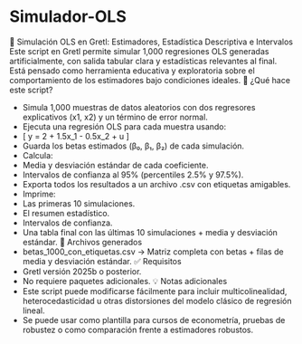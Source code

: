 # Simulador-OLS
📘 Simulación OLS en Gretl: Estimadores, Estadística Descriptiva e Intervalos
Este script en Gretl permite simular 1,000 regresiones OLS generadas artificialmente, con salida tabular clara y estadísticas relevantes al final. Está pensado como herramienta educativa y exploratoria sobre el comportamiento de los estimadores bajo condiciones ideales.
🔧 ¿Qué hace este script?
- Simula 1,000 muestras de datos aleatorios con dos regresores explicativos (x1, x2) y un término de error normal.
- Ejecuta una regresión OLS para cada muestra usando:
- [ y = 2 + 1.5x_1 - 0.5x_2 + u ]
- Guarda los betas estimados (β₀, β₁, β₂) de cada simulación.
- Calcula:
- Media y desviación estándar de cada coeficiente.
- Intervalos de confianza al 95% (percentiles 2.5% y 97.5%).
- Exporta todos los resultados a un archivo .csv con etiquetas amigables.
- Imprime:
- Las primeras 10 simulaciones.
- El resumen estadístico.
- Intervalos de confianza.
- Una tabla final con las últimas 10 simulaciones + media y desviación estándar.
📂 Archivos generados
- betas_1000_con_etiquetas.csv → Matriz completa con betas + filas de media y desviación estándar.
✅ Requisitos
- Gretl versión 2025b o posterior.
- No requiere paquetes adicionales.
💡 Notas adicionales
- Este script puede modificarse fácilmente para incluir multicolinealidad, heterocedasticidad u otras distorsiones del modelo clásico de regresión lineal.
- Se puede usar como plantilla para cursos de econometría, pruebas de robustez o como comparación frente a estimadores robustos.

